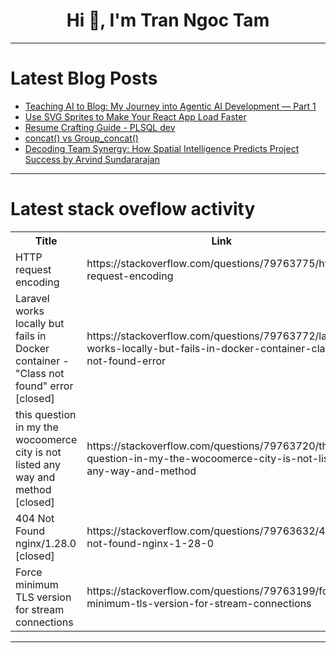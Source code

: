 <h1 align="center">Hi 👋, I'm Tran Ngoc Tam</h1>

---

# Latest Blog Posts 
<!-- BLOG-POST-LIST:START -->
- [Teaching AI to Blog: My Journey into Agentic AI Development — Part 1](https://dev.to/jimmyhott/teaching-ai-to-blog-my-journey-into-agentic-ai-development-part-1-eb0)
- [Use SVG Sprites to Make Your React App Load Faster](https://dev.to/gouranga-das-khulna/use-svg-sprites-to-make-your-react-app-load-faster-319a)
- [Resume Crafting Guide - PLSQL dev](https://dev.to/mrcaption49/resume-crafting-guide-plsql-dev-2gk8)
- [concat&lpar;&rpar; vs Group_concat&lpar;&rpar;](https://dev.to/ashok_kumar_564581944e3ef/concat-vs-groupconcat-4nj6)
- [Decoding Team Synergy: How Spatial Intelligence Predicts Project Success by Arvind Sundararajan](https://dev.to/arvindsundararajan/decoding-team-synergy-how-spatial-intelligence-predicts-project-success-by-arvind-sundararajan-3pog)
<!-- BLOG-POST-LIST:END -->

---

# Latest stack oveflow activity
<table>
  <tr><th>Title</th><th>Link</th></tr>
  <!-- STACKOVERFLOW:START --><tr><td>HTTP request encoding</td><td>https://stackoverflow.com/questions/79763775/http-request-encoding</td></tr><tr><td>Laravel works locally but fails in Docker container - &quot;Class not found&quot; error [closed]</td><td>https://stackoverflow.com/questions/79763772/laravel-works-locally-but-fails-in-docker-container-class-not-found-error</td></tr><tr><td>this question in my the wocoomerce city is not listed any way and method [closed]</td><td>https://stackoverflow.com/questions/79763720/this-question-in-my-the-wocoomerce-city-is-not-listed-any-way-and-method</td></tr><tr><td>404 Not Found nginx/1.28.0 [closed]</td><td>https://stackoverflow.com/questions/79763632/404-not-found-nginx-1-28-0</td></tr><tr><td>Force minimum TLS version for stream connections</td><td>https://stackoverflow.com/questions/79763199/force-minimum-tls-version-for-stream-connections</td></tr><!-- STACKOVERFLOW:END -->
</table>

---


